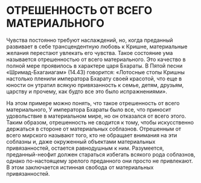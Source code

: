 # ОТРЕШЕННОСТЬ ОТ ВСЕГО МАТЕРИАЛЬНОГО

Чувства постоянно требуют наслаждений, но, когда преданный развивает в себе трансцендентную любовь к Кришне, материальные желания перестают увлекать его чувства. Такое состояние ума называется отрешенностью от всего материального. Это качество в полной мере проявилось в характере царя Бхараты. В Пятой песни «Шримад-Бхагаиагам» (14.43) говорится: «Лотосные стопы Кришны настолько пленили императора Бхарату своей красотой, что еще в юности он утратил всякую привязанность к семье, детям, друзьям, царству и прочему, как будто все это было испражнениями».

На этом примере можно понять, что такое отрешенность от всего материального, У императора Бхараты было все, что приносит удовольствие в материальном мире, но он отказался от всего этого. Таким образом, отрешенность не сводится к тому, чтобы искусственно держаться в стороне от материальных соблазнов. Отрешенным от всего мирского называют того, кто не обращает внимания на эти соблазны и, даже окруженный объектами материальных привязанностей, остается равнодушным к ним. Разумеется, преданный-неофит должен стараться избегать всякого рода соблазнов, однако по-настоящему зрелого преданного они просто не привлекают. В этом заключается истинная свобода от материальных привязанностей.
